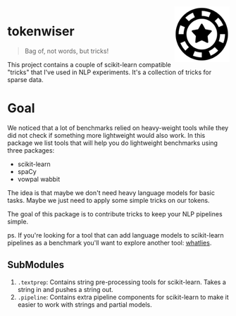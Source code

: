 <img src="token.png" width=125 height=125 align="right">

# tokenwiser

> Bag of, not words, but tricks!

This project contains a couple of scikit-learn compatible "tricks" that I've used in
NLP experiments. It's a collection of tricks for sparse data.

# Goal 

We noticed that a lot of benchmarks relied on heavy-weight tools while they did not 
check if something more lightweight would also work. In this package we list tools 
that will help you do lightweight benchmarks using three packages: 

- scikit-learn
- spaCy
- vowpal wabbit 

The idea is that maybe we don't need heavy language models for basic tasks. Maybe we just need
to apply some simple tricks on our tokens. 

The goal of this package is to contribute tricks to keep your NLP pipelines simple.

ps. If you're looking for a tool that can add language models to scikit-learn pipelines as 
a benchmark you'll want to explore another tool: [whatlies](https://rasahq.github.io/whatlies/tutorial/scikit-learn/).

## SubModules

1. `.textprep`: Contains string pre-processing tools for scikit-learn. Takes a string in and pushes a string out.  
2. `.pipeline`: Contains extra pipeline components for scikit-learn to make it easier to work with strings and partial models. 

